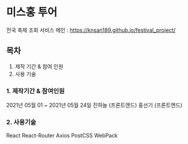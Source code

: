 # 미스홍 투어

전국 축제 조회 서비스
메인 : https://knsan189.github.io/festival_project/

## 목차

1. 제작 기간 & 참여 인원
2. 사용 기술

### 1. 제작기간 & 참여인원
2021년 05월 01 ~ 2021년 05월 24일
진하늘 (프론트엔드)
홍선기 (프론트엔드)

### 2. 사용기술
React
React-Router
Axios
PostCSS
WebPack
